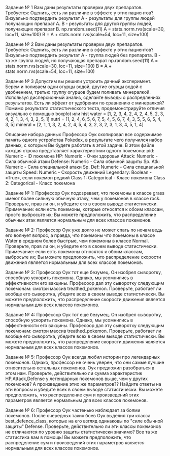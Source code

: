 Задание № 1 Вам даны результаты проверки двух препаратов.
Требуется:
Оценить, есть ли различие в эффекте у этих пациентов?
Визуально подтвердить результат
A - результаты для группы людей получающих препарат А.
B - результаты для другой группы людей, получающих препарат B.
np.random.seed(11)
A = stats.norm.rvs(scale=30, loc=11, size=100)
B = A + stats.norm.rvs(scale=54, loc=11, size=100)

Задание № 2 Вам даны результаты проверки двух препаратов.
Требуется:
Оценить, есть ли различие в эффекте у этих пациентов?
Визуально подтвердить результат
А - группа людей без препарата.
B - та же группа людей, но получающая препарат
np.random.seed(11)
A = stats.norm.rvs(scale=30, loc=11, size=100)
B = A + stats.norm.rvs(scale=54, loc=11, size=100)

Задание № 3 Допустим вы решили устроить дачный эксперимент. Берем и поливаем одни огурцы водой, другие огурцы водой с удобнением, третью группу огурцов будем поливать минералкой.
Используя дисперсионный анализ, сделайте выводы о распредлениях результатов. Есть ли эффект от удобрения по сравнению с минералкой?
Помимо результата статистического теста, продемонстрируйте отличия визуально с помощью boxplot или hist
water = [1, 2, 3, 4, 2, 4, 2, 4, 5, 2, 3, 4, 2, 1, 3, 4, 3, 2, 5, 1]
nutri = [1, 2, 4, 6, 5, 6, 7, 5, 4, 5, 6, 7, 4, 3, 5, 5, 6, 5, 4, 3, 5]
mineral = [2, 1, 1, 3, 2, 4, 2, 4, 5, 4, 3, 2, 3, 2, 3, 1, 3, 4, 5, 1, 4]

Описание набора данных
Профессор Оук скопировал все содержимое память одного устройства Pokedex, в результате чего получился набор данных, с которым Вы будете работать в этой задаче. В этом файле каждая строка представляет характеристики одного покемона:
pid: Numeric - ID покемона
HP: Numeric - Очки здоровья
Attack: Numeric - Сила обычной атаки
Defense: Numeric - Сила обычной защиты
Sp. Atk: Numeric - Сила специальной атаки
Sp. Def: Numeric - Сила специальной защиты
Speed: Numeric - Скорость движений
Legendary: Boolean - «True», если покемон редкий
Class 1: Categorical - Класс покемона
Class 2: Categorical - Класс покемона

Задание № 1:
Профессор Оук подозревает, что покемоны в классе grass имеют более сильную обычную атаку, чем у покемонов в классе rock. Проверьте, прав ли он, и убедите его в своем выводе статистически.
Примечание: если есть покемоны, которые относятся к обоим классам, просто выбросьте их;
Вы можете предположить, что распределение обычных атак является нормальным для всех классов покемонов.

Задание № 2:
Профессор Оук уже долго не может спать по ночам ведь его волнует вопрос, а правда, что покемоны что покемоны в классе Water в среднем более быстрые, чем покемоны в классе Normal.
Проверьте, прав ли он, и убедите его в своем выводе статистически.
Примечание: если есть покемоны относятся к обоим классам, выбросьте их;
Вы можете предположить, что распределение скорости движения является нормальным для всех классов покемонов.

Задание № 3:
Профессор Оук тот еще безумец. Он изобрел сыворотку, способную ускорить покемона. Однако, мы усомнились в эффективности его вакцины. Професоор дал эту сыворотку следующим покемонам: смотри массив treathed_pokemon. Проверьте, работает ли вообще его сыворотка, убедите всех в своем выводе статистически.
Вы можете предположить, что распределение скорости движения является нормальным для всех классов покемонов.

Задание № 4:
Профессор Оук тот еще безумец. Он изобрел сыворотку, способную ускорить покемона. Однако, мы усомнились в эффективности его вакцины. Професоор дал эту сыворотку следующим покемонам: смотри массив treathed_pokemon. Проверьте, работает ли вообще его сыворотка, убедите всех в своем выводе статистически.
Вы можете предположить, что распределение скорости движения является нормальным для всех классов покемонов.

Задание № 5:
Профессор Оук всегда любил истории про легендарных покемонов. Однако, профессор не очень уверен, что они самые лучшие относительно остальных покемонов. Оук предложил разобраться в этом нам. Проверьте, действительно ли сумма характеристик HP,Attack,Defense у легендарных покемонов выше, чем у других покемонов? А произведение этих же параметров?? Найдите ответы на эти вопросы и убедите всех в своем выводе статистически.
Вы можете предположить, что распределение сум и произведений этих параметров является нормальным для всех классов покемонов.

Задание № 6:
Профессор Оук частенько наблюдает за боями покемонов. После очередных таких боев Оук выделил три класса best_defence_class, которые на его взгляд одинаковы по "силе обычной защиты" Defense. Проверьте, действительно ли эти классы покемонов не отличаются по уровню защиты статистически значимо? Все та же статистика вам в помощь!
Вы можете предположить, что распределение сум и произведений этих параметров является нормальным для всех классов покемонов.
